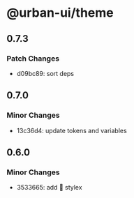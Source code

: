 # @urban-ui/theme

## 0.7.3

### Patch Changes

- d09bc89: sort deps

## 0.7.0

### Minor Changes

- 13c36d4: update tokens and variables

## 0.6.0

### Minor Changes

- 3533665: add :rocket: stylex

